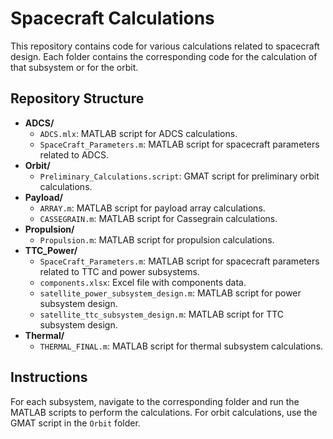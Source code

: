 # Spacecraft Calculations

This repository contains code for various calculations related to spacecraft design. Each folder contains the corresponding code for the calculation of that subsystem or for the orbit.

## Repository Structure

- **ADCS/**
  - `ADCS.mlx`: MATLAB script for ADCS calculations.
  - `SpaceCraft_Parameters.m`: MATLAB script for spacecraft parameters related to ADCS.
- **Orbit/**
  - `Preliminary_Calculations.script`: GMAT script for preliminary orbit calculations.
- **Payload/**
  - `ARRAY.m`: MATLAB script for payload array calculations.
  - `CASSEGRAIN.m`: MATLAB script for Cassegrain calculations.
- **Propulsion/**
  - `Propulsion.m`: MATLAB script for propulsion calculations.
- **TTC_Power/**
  - `SpaceCraft_Parameters.m`: MATLAB script for spacecraft parameters related to TTC and power subsystems.
  - `components.xlsx`: Excel file with components data.
  - `satellite_power_subsystem_design.m`: MATLAB script for power subsystem design.
  - `satellite_ttc_subsystem_design.m`: MATLAB script for TTC subsystem design.
- **Thermal/**
  - `THERMAL_FINAL.m`: MATLAB script for thermal subsystem calculations.

## Instructions

For each subsystem, navigate to the corresponding folder and run the MATLAB scripts to perform the calculations. For orbit calculations, use the GMAT script in the `Orbit` folder.
